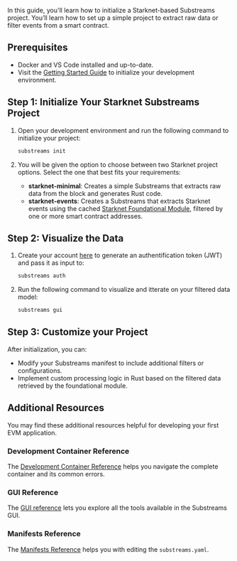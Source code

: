 In this guide, you'll learn how to initialize a Starknet-based Substreams project. You’ll learn how to set up a simple project to extract raw data or filter events from a smart contract.

## Prerequisites

- Docker and VS Code installed and up-to-date.
- Visit the [Getting Started Guide](https://github.com/streamingfast/substreams-starter) to initialize your development environment.

## Step 1: Initialize Your Starknet Substreams Project

1. Open your development environment and run the following command to initialize your project:
    
    ```bash
    substreams init
    ```
    
2. You will be given the option to choose between two Starknet project options. Select the one that best fits your requirements:
    - **starknet-minimal**: Creates a simple Substreams that extracts raw data from the block and generates Rust code.
    - **starknet-events**: Creates a Substreams that extracts Starknet events using the cached [Starknet Foundational Module](https://substreams.dev/streamingfast/starknet-foundational/v0.1.3), filtered by one or more smart contract addresses.


## Step 2: Visualize the Data

1. Create your account [here](https://thegraph.market/) to generate an authentification token (JWT) and pass it as input to: 

    ```bash
    substreams auth
    ```

2. Run the following command to visualize and itterate on your filtered data model:

    ```bash
    substreams gui
    ````

## Step 3: Customize your Project 

After initialization, you can:

- Modify your Substreams manifest to include additional filters or configurations.
- Implement custom processing logic in Rust based on the filtered data retrieved by the foundational module.

## Additional Resources

You may find these additional resources helpful for developing your first EVM application.

### Development Container Reference

The [Development Container Reference](../../references/devcontainer-ref.md) helps you navigate the complete container and its common errors. 

### GUI Reference

The [GUI reference](../../references/gui.md) lets you explore all the tools available in the Substreams GUI.

### Manifests Reference

The [Manifests Reference](../../references/manifests.md) helps you with editing the `substreams.yaml`.

